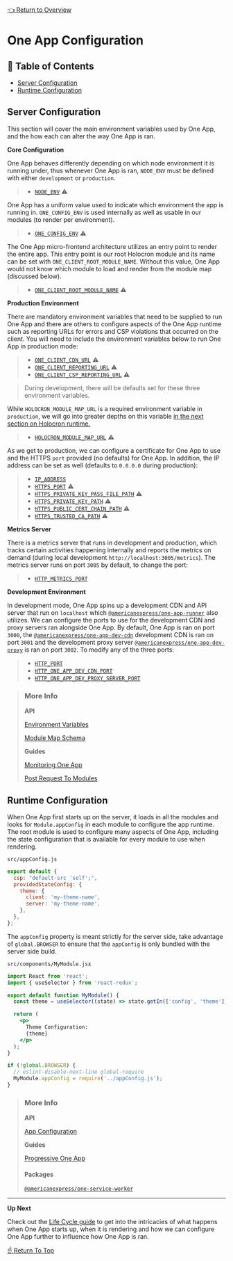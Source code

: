 <!--ONE-DOCS-HIDE start-->
[👈 Return to Overview](./README.md)
<!--ONE-DOCS-HIDE end-->

[one-app-dev-cdn]: https://github.com/americanexpress/one-app-dev-cdn
[one-app-dev-proxy]: https://github.com/americanexpress/one-app-dev-proxy
[one-app-runner]: https://github.com/americanexpress/one-app-cli/tree/main/packages/one-app-runner
[one-app-router]: https://github.com/americanexpress/one-app-router
[one-service-worker]: https://github.com/americanexpress/one-service-worker

# One App Configuration

## 📖 Table of Contents
* [Server Configuration](#server-configuration)
* [Runtime Configuration](#runtime-configuration)

## Server Configuration

This section will cover the main environment variables used by One App,
and the how each can alter the way One App is ran.

**Core Configuration**

One App behaves differently depending on which node environment it is
running under, thus whenever One App is ran, `NODE_ENV` must be defined
with either `development` or `production`.

>  * [`NODE_ENV`](../api/server/environment-variables.md#node_env) ⚠️

One App has a uniform value used to indicate which environment the app is
running in. `ONE_CONFIG_ENV` is used internally as well as usable in our
modules (to render per environment).

>  * [`ONE_CONFIG_ENV`](../api/server/environment-variables.md#one_config_env) ⚠️

The One App micro-frontend architecture utilizes an entry point to render
the entire app. This entry point is our root Holocron module and its name
can be set with `ONE_CLIENT_ROOT_MODULE_NAME`. Without this value, One App
would not know which module to load and render from the module map (discussed below).

>  * [`ONE_CLIENT_ROOT_MODULE_NAME`](../api/server/environment-variables.md#one_client_root_module_name) ⚠️

**Production Environment**

There are mandatory environment variables that need to be supplied to run One App
and there are others to configure aspects of the One App runtime such as reporting
URLs for errors and CSP violations that occurred on the client. You will need to
include the environment variables below to run One App in production mode:

>  * [`ONE_CLIENT_CDN_URL`](../api/server/environment-variables.md#one_client_cdn_url) ⚠️
>  * [`ONE_CLIENT_REPORTING_URL`](../api/server/environment-variables.md#one_client_reporting_url) ⚠️
>  * [`ONE_CLIENT_CSP_REPORTING_URL`](../api/server/environment-variables.md#one_client_csp_reporting_url) ⚠️

> During development, there will be defaults set for these three environment variables.

While `HOLOCRON_MODULE_MAP_URL` is a required environment variable in `production`,
we will go into greater depths on this variable [in the next section on Holocron runtime.](./lifecycle#holocron-runtime)

>  * [`HOLOCRON_MODULE_MAP_URL`](../api/server/environment-variables.md#holocron_module_map_url) ⚠️

As we get to production, we can configure a certificate for One App
to use and the HTTPS `port` provided (no defaults) for One App. In addition,
the IP address can be set as well (defaults to `0.0.0.0` during production):

>  * [`IP_ADDRESS`](../api/server/environment-variables.md#ip_address)
>  * [`HTTPS_PORT`](../api/server/environment-variables.md#https_port) ⚠️
>  * [`HTTPS_PRIVATE_KEY_PASS_FILE_PATH`](../api/server/environment-variables.md#https_private_key_pass_file_path) ⚠️
>  * [`HTTPS_PRIVATE_KEY_PATH`](../api/server/environment-variables.md#https_private_key_path) ⚠️
>  * [`HTTPS_PUBLIC_CERT_CHAIN_PATH`](../api/server/environment-variables.md#https_public_cert_chain_path) ⚠️
>  * [`HTTPS_TRUSTED_CA_PATH`](../api/server/environment-variables.md#https_trusted_ca_path) ⚠️

**Metrics Server**

There is a metrics server that runs in development and production,
which tracks certain activities happening internally and reports the
metrics on demand (during local development `http://localhost:3005/metrics`).
The metrics server runs on port `3005` by default, to change the port:

>  * [`HTTP_METRICS_PORT`](../api/server/environment-variables.md#http_metrics_port)

**Development Environment**

In development mode, One App spins up a development CDN and API
server that run on `localhost` which [`@americanexpress/one-app-runner`](one-app-runner)
also utilizes. We can configure the ports to use for the
development CDN and proxy servers ran alongside One App. By
default, One App is ran on port `3000`, the [`@americanexpress/one-app-dev-cdn`](one-app-dev-cdn) development CDN
is ran on port `3001` and the development proxy server [`@americanexpress/one-app-dev-proxy`](one-app-dev-proxy)
is ran on port `3002`. To modify any of the three ports:

>  * [`HTTP_PORT`](../api/server/environment-variables.md#http_port)
>  * [`HTTP_ONE_APP_DEV_CDN_PORT`](../api/server/environment-variables.md#http_one_app_dev_cdn_port)
>  * [`HTTP_ONE_APP_DEV_PROXY_SERVER_PORT`](../api/server/environment-variables.md#http_one_app_dev_proxy_server_port)

> ### More Info
>
> **API**
>
> [Environment Variables](../api/server/environment-variables.md)
>
> [Module Map Schema](../api/server/module-map-schema.md)
>
> **Guides**
>
> [Monitoring One App](../guides/monitoring-one-app.md)
>
> [Post Request To Modules](../guides/post-to-modules.md)

## Runtime Configuration

When One App first starts up on the server, it loads in all the modules
and looks for `Module.appConfig` in each module to configure the app runtime.
The root module is used to configure many aspects of One App, including the
state configuration that is available for every module to use when rendering.

`src/appConfig.js`

```js
export default {
  csp: "default-src 'self';",
  providedStateConfig: {
    theme: {
      client: 'my-theme-name',
      server: 'my-theme-name',
    },
  },
};
```

The `appConfig` property is meant strictly for the server side,
take advantage of `global.BROWSER` to ensure that the `appConfig`
is only bundled with the server side build.

`src/components/MyModule.jsx`

```jsx
import React from 'react';
import { useSelector } from 'react-redux';

export default function MyModule() {
  const theme = useSelector((state) => state.getIn(['config', 'theme']));

  return (
    <p>
      Theme Configuration:
      {theme}
    </p>
  );
}

if (!global.BROWSER) {
  // eslint-disable-next-line global-require
  MyModule.appConfig = require('../appConfig.js');
}
```

> ### More Info
>
> **API**
>
> [App Configuration](../api/modules/app-configuration.md)
>
> **Guides**
>
> [Progressive One App](../guides/progressive-one-app.md)
>
> #### Packages
>
> [`@americanexpress/one-service-worker`](one-service-worker)

___

**Up Next**

Check out the [Life Cycle guide](./Lifecycle.md) to get into the
intricacies of what happens when One App starts up, when it
is rendering and how we can configure One App further to influence
how One App is ran.

<!--ONE-DOCS-HIDE start-->
[☝️ Return To Top](#one-app-configuration)
<!--ONE-DOCS-HIDE end-->
